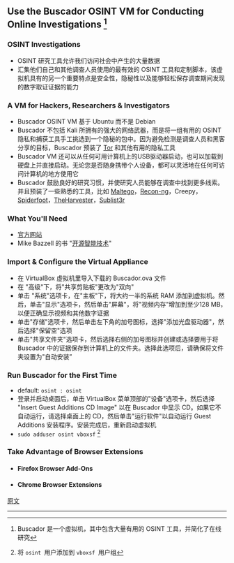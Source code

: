## Use the Buscador OSINT VM for Conducting Online Investigations [^1]

### OSINT Investigations

- OSINT 研究工具允许我们访问社会中产生的大量数据
- 汇集他们自己和其他调查人员使用的最有效的 OSINT 工具和定制脚本，该虚拟机具有的另一个重要特点是安全性，隐秘性以及能够轻松保存调查期间发现的数字取证证据的能力

### A VM for Hackers, Researchers & Investigators

- Buscador OSINT VM 基于 Ubuntu 而不是 Debian
- Buscador 不包括 Kali 所拥有的强大的网络武器，而是将一组有用的 OSINT  隐私和捕获工具手工挑选到一个隐秘的包中。因为避免检测是调查人员和黑客分享的目标，Buscador 预装了 [Tor](https://null-byte.wonderhowto.com/how-to/tor/) 和其他有用的隐私工具
- Buscador VM 还可以从任何可用计算机上的USB驱动器启动，也可以加载到硬盘上并直接启动。无论您是否随身携带个人设备，都可以灵活地在任何可访问计算机的地方使用它
- Buscador 鼓励良好的研究习惯，并使研究人员能够在调查中找到更多线索。并且预装了一些熟悉的工具，比如 [Maltego](https://null-byte.wonderhowto.com/collection/maltego/)，[Recon-ng](https://null-byte.wonderhowto.com/how-to/hack-like-pro-reconnaissance-with-recon-ng-part-1-getting-started-0169854/)，Creepy，[Spiderfoot](https://null-byte.wonderhowto.com/how-to/use-spiderfoot-for-osint-gathering-0180063/)，[TheHarvester](https://null-byte.wonderhowto.com/how-to/scrape-target-email-addresses-with-theharvester-0176307/)，[Sublist3r](https://null-byte.wonderhowto.com/how-to/quickly-look-up-valid-subdomains-for-any-website-0184426/)

### What You'll Need

- [官方网站](https://inteltechniques.com/buscador/)
- Mike Bazzell 的书 "[开源智能技术](https://www.amazon.com.au/Open-Source-Intelligence-Techniques-Information/dp/1984201573/?tag=wnbau-22)"

### Import & Configure the Virtual Appliance

- 在 VirtualBox 虚拟机里导入下载的 Buscador.ova 文件
- 在 "高级"下，将"共享剪贴板"更改为"双向"
- 单击 "系统"选项卡，在"主板"下，将大约一半的系统 RAM 添加到虚拟机。然后，单击"显示"选项卡，然后单击"屏幕"，将"视频内存"增加到至少128 MB，以便正确显示视频和其他数字证据
- 单击"存储"选项卡，然后单击左下角的加号图标，选择"添加光盘驱动器"，然后选择"保留空"选项
- 单击"共享文件夹"选项卡，然后选择右侧的加号图标并创建或选择要用于将Buscador 中的证据保存到计算机上的文件夹。选择此选项后，请确保将文件夹设置为"自动安装”

### Run Buscador for the First Time

- default: `osint : osint`
- 登录并启动桌面后，单击 VirtualBox 菜单顶部的"设备"选项卡，然后选择 "Insert Guest Additions CD Image" 以在 Buscador 中显示 CD。如果它不自动运行，请选择桌面上的 CD，然后单击"运行软件"以自动运行 Guest Additions 安装程序。安装完成后，重新启动虚拟机
- `sudo adduser osint vboxsf` [^2]

### Take Advantage of Browser Extensions

- #### Firefox Browser Add-Ons

- #### Chrome Browser Extensions



[原文](https://null-byte.wonderhowto.com/how-to/use-buscador-osint-vm-for-conducting-online-investigations-0186611/)

---

[^1]: Buscador 是一个虚拟机，其中包含大量有用的 OSINT 工具，并简化了在线研究
[^2]: 将 `osint `用户添加到 `vboxsf `用户组